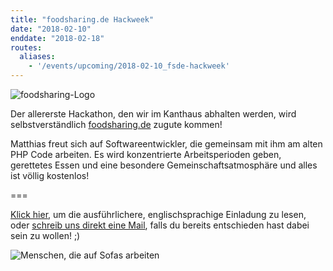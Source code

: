 ```yaml
---
title: "foodsharing.de Hackweek"
date: "2018-02-10"
enddate: "2018-02-18"
routes:
  aliases:
    - '/events/upcoming/2018-02-10_fsde-hackweek'
---
```


![foodsharing-Logo](/pics/foodsharinglogo_positiv.png)

Der allererste Hackathon, den wir im Kanthaus abhalten werden, wird selbstverständlich [foodsharing.de](https://foodsharing.de) zugute kommen!

Matthias freut sich auf Softwareentwickler, die gemeinsam mit ihm am alten PHP Code arbeiten. Es wird konzentrierte Arbeitsperioden geben, gerettetes Essen und eine besondere Gemeinschaftsatmosphäre und alles ist völlig kostenlos!

===

[Klick hier](https://yunity.org/en/events/2018-02-10-fsde-hackweek), um die ausführlichere, englischsprachige Einladung zu lesen, oder [schreib uns direkt eine Mail](mailto:hello@kanthaus.online), falls du bereits entschieden hast dabei sein zu wollen! ;)

![Menschen, die auf Sofas arbeiten](/pics/onSofaWork.jpg)

